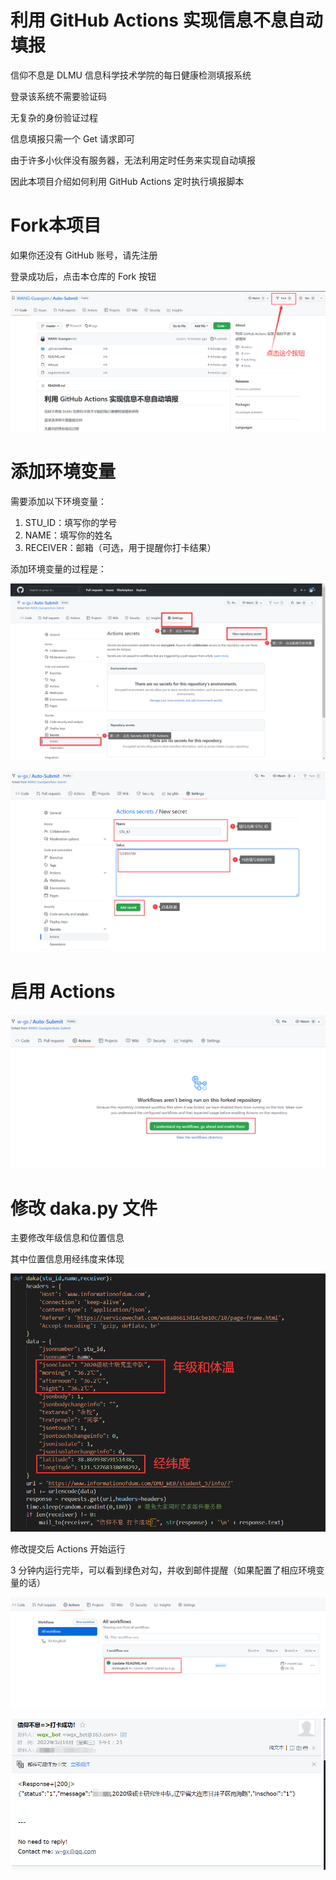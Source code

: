 # 利用 GitHub Actions 实现信息不息自动填报

信仰不息是 DLMU 信息科学技术学院的每日健康检测填报系统

登录该系统不需要验证码

无复杂的身份验证过程

信息填报只需一个 Get 请求即可

由于许多小伙伴没有服务器，无法利用定时任务来实现自动填报

因此本项目介绍如何利用 GitHub Actions 定时执行填报脚本

# Fork本项目

如果你还没有 GitHub 账号，请先注册

登录成功后，点击本仓库的 Fork 按钮

![](./images/click-fork.png)

# 添加环境变量

需要添加以下环境变量：

1. STU_ID：填写你的学号
2. NAME：填写你的姓名
3. RECEIVER：邮箱（可选，用于提醒你打卡结果）

添加环境变量的过程是：

![](./images/secrets.png)

![](./images/add-secret.png)

# 启用 Actions

![](./images/actions.png)

# 修改 daka.py 文件

主要修改年级信息和位置信息

其中位置信息用经纬度来体现

![](./images/info.png)

修改提交后 Actions 开始运行

3 分钟内运行完毕，可以看到绿色对勾，并收到邮件提醒（如果配置了相应环境变量的话）

![](./images/success.png)



![](./images/notice.png)



